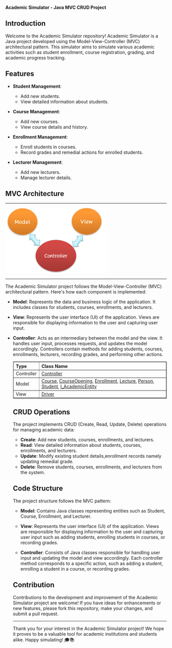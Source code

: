 **Academic Simulator - Java MVC CRUD Project**

## Introduction

Welcome to the Academic Simulator repository! Academic Simulator is a Java project developed using the Model-View-Controller (MVC) architectural pattern. This simulator aims to simulate various academic activities such as student enrollment, course registration, grading, and academic progress tracking.

## Features

- **Student Management**:
  - Add new students.
  - View detailed information about students.

- **Course Management**:
  - Add new courses.
  - View course details and history.

- **Enrollment Management**:
  - Enroll students in courses.
  - Record grades and remedial actions for enrolled students.

- **Lecturer Management**:
  - Add new lecturers.
  - Manage lecturer details.

## MVC Architecture
<hr>
<div class="image-container">
  <a href="https://github.com/wilsonsihombing/Academic-Simulator-MVC-Java/blob/main/Academic%20Simulator/image%20MVC.jpg">
    <img src="https://github.com/wilsonsihombing/Academic-Simulator-MVC-Java/blob/main/Academic%20Simulator/image%20MVC.jpg" alt="MVC image">
  </a>
</div>
<hr>

The Academic Simulator project follows the Model-View-Controller (MVC) architectural pattern. Here's how each component is implemented:

- **Model**: Represents the data and business logic of the application. It includes classes for students, courses, enrollments, and lecturers.

- **View**: Represents the user interface (UI) of the application. Views are responsible for displaying information to the user and capturing user input.

- **Controller**: Acts as an intermediary between the model and the view. It handles user input, processes requests, and updates the model accordingly. Controllers contain methods for adding students, courses, enrollments, lecturers, recording grades, and performing other actions.

     <table border="1">
  <tr>
    <th>Type</th>
    <th>Class Name</th>
  </tr>
  <tr>
    <td>Controller</td>
    <td>
      <a href="https://github.com/wilsonsihombing/Academic-Simulator-MVC-Java/blob/main/Academic%20Simulator/src/academic/model/Controller.java">Controller</a>
    </td>
  </tr>
  <tr>
    <td>Model</td>
    <td>
      <a href="https://github.com/wilsonsihombing/Academic-Simulator-MVC-Java/blob/main/Academic%20Simulator/src/academic/model/Course.java">Course</a>, 
      <a href="https://github.com/wilsonsihombing/Academic-Simulator-MVC-Java/blob/main/Academic%20Simulator/src/academic/model/CourseOpening.java">CourseOpening</a>, 
      <a href="https://github.com/wilsonsihombing/Academic-Simulator-MVC-Java/blob/main/Academic%20Simulator/src/academic/model/Enrollment.java">Enrollment</a>, 
      <a href="https://github.com/wilsonsihombing/Academic-Simulator-MVC-Java/blob/main/Academic%20Simulator/src/academic/model/Lecture.java">Lecture</a>, 
      <a href="https://github.com/wilsonsihombing/Academic-Simulator-MVC-Java/blob/main/Academic%20Simulator/src/academic/model/Person.java">Person</a>, 
      <a href="https://github.com/wilsonsihombing/Academic-Simulator-MVC-Java/blob/main/Academic%20Simulator/src/academic/model/Student.java">Student</a>,
      <a href="https://github.com/wilsonsihombing/Academic-Simulator-MVC-Java/blob/main/Academic%20Simulator/src/academic/model/I_AcademicEntity.java">I_AcademicEntity</a>
    </td>
  </tr>
  <tr>
    <td>View</td>
    <td>
      <a href= "https://github.com/wilsonsihombing/Academic-Simulator-MVC-Java/blob/main/Academic%20Simulator/src/academic/driver/Driver1.java">Driver</a>
    </td>
  </tr>
</table>





## CRUD Operations

The project implements CRUD (Create, Read, Update, Delete) operations for managing academic data:

- **Create**: Add new students, courses, enrollments, and lecturers.
- **Read**: View detailed information about students, courses, enrollments, and lecturers.
- **Update**: Modify existing student details,enrollment records namely updating remedial grade.
- **Delete**: Remove students, courses, enrollments, and lecturers from the system.

## Code Structure

The project structure follows the MVC pattern:

- **Model**: Contains Java classes representing entities such as Student, Course, Enrollment, and Lecturer.

- **View**: Represents the user interface (UI) of the application. Views are responsible for displaying information to the user and capturing user input such as adding students, enrolling students in courses, or recording grades.

- **Controller**: Consists of Java classes responsible for handling user input and updating the model and view accordingly. Each controller method corresponds to a specific action, such as adding a student, enrolling a student in a course, or recording grades.

## Contribution

Contributions to the development and improvement of the Academic Simulator project are welcome! If you have ideas for enhancements or new features, please fork this repository, make your changes, and submit a pull request.


---

Thank you for your interest in the Academic Simulator project! We hope it proves to be a valuable tool for academic institutions and students alike. Happy simulating! 🎓📚
